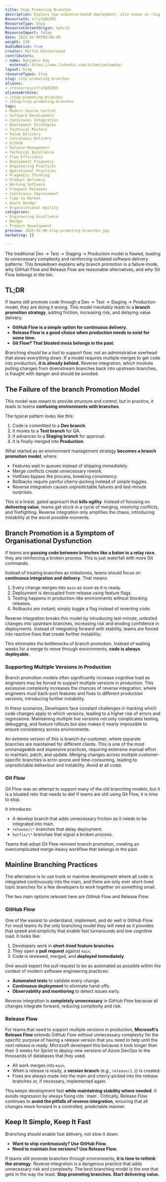 ```yaml
---
title: Stop Promoting Branches
description: Explore how audience-based deployment, also known as ring-based deployment, challenges traditional environments, accelerates feedback, and transforms continuous delivery.
ResourceId: x7ra7pQCDX5
ResourceType: blog
ResourceContentOrigin: Hybrid
ResourceImport: false
date: 2025-02-06T09:00:00
weight: 230
AudioNative: true
creator: Martin Hinshelwood
contributors:
- name: Benjamin Day
  external: https://www.linkedin.com/in/benjaminpday/
layout: blog
resourceTypes: blog
slug: stop-promoting-branches
aliases:
- /resources/x7ra7pQCDX5
aliasesArchive:
- /stop-promoting-branches
- /blog/stop-promoting-branches
tags:
- Modern Source Control
- Software Development
- Continuous Integration
- Deployment Strategies
- Technical Mastery
- Value Delivery
- Continuous Delivery
- GitHub
- Release Management
- Technical Excellence
- Flow Efficiency
- Deployment Frequency
- Engineering Practices
- Operational Practices
- Pragmatic Thinking
- Product Delivery
- Working Software
- Frequent Releases
- Continuous Improvement
- Time to Market
- Azure DevOps
- Organisational Agility
categories:
- Engineering Excellence
- DevOps
- Product Development
preview: 2025-02-06-stop-promoting-branches.jpg
marketing: []

---
```

The traditional Dev → Test → Staging → Production model is flawed, leading to unnecessary complexity and reinforcing outdated software delivery patterns. This breakdown explains why branch promotion is a failure mode, why GitHub Flow and Release Flow are reasonable alternatives, and why Git Flow belongs in the bin.

## TL;DR

If teams still promote code through a Dev → Test → Staging → Production model, they are doing it wrong. This model inevitably leads to a **branch promotion strategy**, adding friction, increasing risk, and delaying value delivery.

- **GitHub Flow is a simple option for continuous delivery.**
- **Release Flow is a good choice when production needs to exist for some time.**
- **Git Flow? That bloated mess belongs in the past.**

Branching should be a tool to support flow, not an administrative overhead that slows everything down. If a model requires multiple merges to get code into production, **it is already behind.** Reverse integration, which involves pulling changes from downstream branches back into upstream branches, is fraught with danger and should be avoided.

## The Failure of the branch Promotion Model

This model was meant to provide structure and control, but in practice, it leads to teams **confusing environments with branches**.

The typical pattern looks like this:

1. Code is committed to a **Dev branch**.
2. It moves to a **Test branch** for QA.
3. It advances to a **Staging branch** for approval.
4. It is finally merged into **Production**.

What started as an environment management strategy **becomes a branch promotion model**, where:

- Features wait in queues instead of shipping immediately.
- Merge conflicts create unnecessary rework.
- Hotfixes bypass the process, breaking consistency.
- Rollbacks require painful cherry-picking instead of simple toggles.
- Reverse integration causes unpredictable failures and last-minute surprises.

This is a linear, gated approach that **kills agility**. Instead of focusing on **delivering value**, teams get stuck in a cycle of merging, resolving conflicts, and firefighting. Reverse integration only amplifies the chaos, introducing instability at the worst possible moments.

## Branch Promotion is a Symptom of Organisational Dysfunction

If teams are **passing code between branches like a baton in a relay race**, they are reinforcing a broken process. This is just waterfall with more Git commands.

Instead of treating branches as milestones, teams should focus on **continuous integration and delivery**. That means:

1. Every change merges into `main` as soon as it is ready.
2. Deployment is decoupled from release using feature flags.
3. Testing happens in production-like environments without blocking releases.
4. Rollbacks are instant; simply toggle a flag instead of reverting code.

Reverse integration breaks this model by introducing last-minute, untested changes into upstream branches, increasing risk and eroding confidence in deployments. Instead of integrating forward with stability, teams are forced into reactive fixes that create further instability.

This eliminates the bottlenecks of branch promotion. Instead of waiting weeks for a merge to move through environments, **code is always deployable**.

### Supporting Multiple Versions in Production

Branch promotion models often significantly increase cognitive load as engineers may be forced to support multiple versions in production. This excessive complexity increases the chances of reverse integration, where engineers must back-port features and fixes to different production versions, introducing further instability.

In these scenarios, Developers face constant challenges in tracking which code changes apply to which versions, leading to a higher risk of errors and regressions. Maintaining multiple live versions not only complicates testing, debugging, and feature rollouts but also makes it nearly impossible to ensure consistency across environments.

An extreme version of this is branch-by-customer, where separate branches are maintained for different clients. This is one of the most unmanageable and expensive practices, requiring extensive manual effort to maintain, patch, and update. Merging changes across multiple customer-specific branches is error-prone and time-consuming, leading to unpredictable behaviour and instability. Avoid at all costs.

### Git Flow

Git Flow was an attempt to support many of the old branching models, but it is a bloated relic that needs to die! If teams are still using Git Flow, it is time to stop.

It introduces:

- A develop branch that adds unnecessary friction as it needs to be integrated into main.
- `release/\*` branches that delay deployment.
- `hotfix/\*` branches that signal a broken process.

Teams that adopt Git Flow reinvent branch promotion, creating an overcomplicated merge-heavy workflow that belongs in the past.

## Mainline Branching Practices

The alternative is to use trunk or mainline development where all code is integrated continuously into the main, and there are only ever short-lived topic branches for a few developers to work together on something small.

The two main options relevant here are GitHub Flow and Release Flow.

### GitHub Flow

One of the easiest to understand, implement, and do well is GitHub Flow. For most teams its the only branching model they will need as it provides that speed and simplicity that enable fast turnarounds and low cognitive load. It looks like:

1. Developers work in **short-lived feature branches**.
2. They open a **pull request** against `main`.
3. Code is reviewed, merged, and **deployed immediately**.

One would expect the pull request to be as automated as possible within the context of modern software engineering practices:

- **Automated tests** to validate every change.
- **Continuous deployment** to eliminate hand-offs.
- **Observability and monitoring** to detect issues early.

Reverse integration is **completely unnecessary** in GitHub Flow because all changes integrate forward, reducing complexity and risk.

### Release Flow

For teams that need to support multiple versions in production, **Microsoft’s Release Flow** extends GitHub Flow without unnecessary complexity for the specific purpose of having a release version that you need to help until the next release is ready. Microsoft developed this because it took longer than their 3 weeks for Sprint to deploy new versions of Azure DevOps to the thousands of databases that they used.

- All work merges into `main`.
- When a release is ready, a **version branch** (e.g., `release/1.2`) is created.
- Fixes are always made into the main and cherry-picked into the release branches or, if necessary, implemented again.

This keeps development fast **while maintaining stability where needed**. It avoids regression by always fixing into \`main\`. Critically, Release Flow continues to **avoid the pitfalls of reverse integration**, ensuring that all changes move forward in a controlled, predictable manner.

## Keep It Simple, Keep It Fast

Branching should enable fast delivery, not slow it down.

- **Want to ship continuously? Use GitHub Flow.**
- **Need to maintain live versions? Use Release Flow.**

If teams still promote branches through environments, **it is time to rethink the strategy**. Reverse integration is a dangerous practice that adds unnecessary risk and complexity. The best branching model is the one that gets in the way the least. **Stop promoting branches. Start delivering value.**

